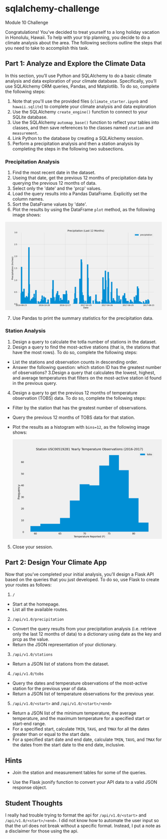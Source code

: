 # sqlalchemy-challenge
Module 10 Challenge

Congratulations! You've decided to treat yourself to a long holiday vacation in Honolulu, Hawaii. To help with your trip planning, you decide to do a climate analysis about the area. The following sections outline the steps that you need to take to accomplish this task.

## Part 1: Analyze and Explore the Climate Data

In this section, you’ll use Python and SQLAlchemy to do a basic climate analysis and data exploration of your climate database. Specifically, you’ll use SQLAlchemy ORM queries, Pandas, and Matplotlib. To do so, complete the following steps:

1. Note that you'll use the provided files (`climate_starter.ipynb` and `hawaii.sqlite`) to complete your climate analysis and data exploration
2. Use the SQLAlchemy `create_engine()` function to connect to your SQLite database.
3. Use the SQLAlchemy `automap_base()` function to reflect your tables into classes, and then save references to the classes named `station` and `measurement`.
4. Link Python to the database by creating a SQLAlchemy session.
5. Perform a precipitation analysis and then a station analysis by completing the steps in the following two subsections.

### Precipitation Analysis

1. Find the most recent date in the dataset.
2. Useing that date, get the previous 12 months of precipitation data by querying the previous 12 months of data.
3. Select only the 'date' and the 'prcp' values.
4. Load the query results into a Pandas DataFrame. Explicitly set the column names.
5. Sort the DataFrame values by 'date'.
6. Plot the results by using the DataFrame `plot` method, as the following image shows:

  ![totalprecipitation](Precipitation_Last_12_Months.png)
  
 7. Use Pandas to print the summary statistics for the precipitation data.

### Station Analysis

1. Design a query to calculate the totla number of stations in the dataset.
2. Design a query to find the most-active stations (that is, the stations that have the most rows). To do so, complete the following steps:
* List the stations and observation counts in descending order.
* Answer the following question: which station ID has the greatest number of observations?
3.Design a query that calculates the lowest, highest, and average temperatures that filters on the most-active station id found in the previous query.
4. Design a query to get the previous 12 months of temperature observation (TOBS) data. To do so, complete the following steps:
* Filter by the station that has the greatest number of observations.
* Query the previous 12 months of TOBS data for that station.
* Plot the results as a histogram with `bins=12`, as the following image shows:

  ![frequency](Temperature_Observations_Best_Station.png)
  
5. Close your session.

## Part 2: Design Your Climate App

Now that you’ve completed your initial analysis, you’ll design a Flask API based on the queries that you just developed. To do so, use Flask to create your routes as follows:

1. `/`
* Start at the homepage.
* List all the available routes.

2. `/api/v1.0/precipitation`
* Convert the query results from your precipitation analysis (i.e. retrieve only the last 12 months of data) to a dictionary using date as the key and prcp as the value.
* Return the JSON representation of your dictionary.

3. `/api/v1.0/stations`
* Return a JSON list of stations from the dataset.

4. `/api/v1.0/tobs`
* Query the dates and temperature observations of the most-active station for the previous year of data.
* Return a JSON list of temperature observations for the previous year.

5. `/api/v1.0/<start>` and `/api/v1.0/<start>/<end>`
* Return a JSON list of the minimum temperature, the average temperature, and the maximum temperature for a specified start or start-end range.
* For a specified start, calculate `TMIN`, `TAVG`, and `TMAX` for all the dates greater than or equal to the start date.
* For a specified start date and end date, calculate `TMIN`, `TAVG`, and `TMAX` for the dates from the start date to the end date, inclusive.

## Hints

* Join the station and measurement tables for some of the queries.

* Use the Flask jsonify function to convert your API data to a valid JSON response object.

## Student Thoughts
I really had trouble trying to format the api for `/api/v1.0/<start>` and `/api/v1.0/<start>/<end>`.  I did not know how to automate the user input so that the url does not break without a specific format.  Instead, I put a note as a disclaimer for those using the api.








